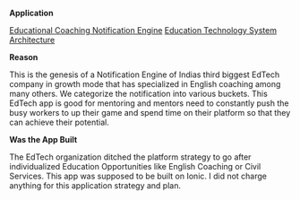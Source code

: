 **Application**


[Educational Coaching Notification Engine](https://docs.google.com/spreadsheets/d/e/2PACX-1vS1WBinOIcX1xqhUC8dS6rrSHlE7ib4DNtEZWBgTS4tej7fsAZmi-MsNO0mOR4WhzZbZFS7b_dVUKAV/pubhtml)
[Education Technology System Architecture](https://github.com/spacetracker-collab/Educational_Coaching_Notification_Engine/blob/main/EdTech%20System%20%20Architecture.jpg)


**Reason**

This is the genesis of a Notification Engine of Indias third biggest EdTech company in growth mode that has specialized in English coaching among many others. We categorize the notification into various buckets. This EdTech app is good for mentoring and mentors need to constantly push the busy workers to up their game and spend time on their platform so that they can achieve their potential.

**Was the App Built**

The EdTech organization ditched the platform strategy to go after individualized Education Opportunities like English Coaching or Civil Services. This app was supposed to be built on Ionic. I did not charge anything for this application strategy and plan.
